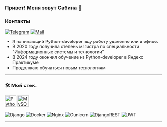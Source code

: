
### Привет! Меня зовут Сабина 👋
### Контакты 

[![Telegram](https://img.shields.io/badge/Telegram-orange?logo=telegram&logoColor=white)](https://t.me/SDzha) [![Mail](https://img.shields.io/badge/Email-red?logo=gmail&logoColor=white)](SabinaIT@yandex.ru)

- Я начинающий Python-developer ищу работу удаленно или в офисе.
- В 2020 году получила степень магистра по специальности "Информационные системы и технологии"
- В 2024 году окончил обучение на Python-developer в Яндекс Практикуме
- Продолжаю обучаться новым технологиям

---

### &#128736; Мой стек:
<p align="left">
<a href="https://www.python.org/" target="_blank" rel="noreferrer"><img src="https://raw.githubusercontent.com/danielcranney/readme-generator/main/public/icons/skills/python-colored.svg" width="36" height="36" alt="Python" /></a>
<a href="https://www.mysql.com/" target="_blank" rel="noreferrer"><img src="https://raw.githubusercontent.com/danielcranney/readme-generator/main/public/icons/skills/mysql-colored.svg" width="36" height="36" alt="MySQL" /></a>
</p>


![Django](https://img.shields.io/badge/django-%23092E20.svg?style=for-the-badge&logo=django&logoColor=white)
![Docker](https://img.shields.io/badge/docker-%230db7ed.svg?style=for-the-badge&logo=docker&logoColor=white)
![Nginx](https://img.shields.io/badge/nginx-%23009639.svg?style=for-the-badge&logo=nginx&logoColor=white)
![Gunicorn](https://img.shields.io/badge/gunicorn-%298729.svg?style=for-the-badge&logo=gunicorn&logoColor=white)
![DjangoREST](https://img.shields.io/badge/DJANGO-REST-ff1709?style=for-the-badge&logo=django&logoColor=white&color=ff1709&labelColor=gray)
![JWT](https://img.shields.io/badge/JWT-black?style=for-the-badge&logo=JSON%20web%20tokens)

---

